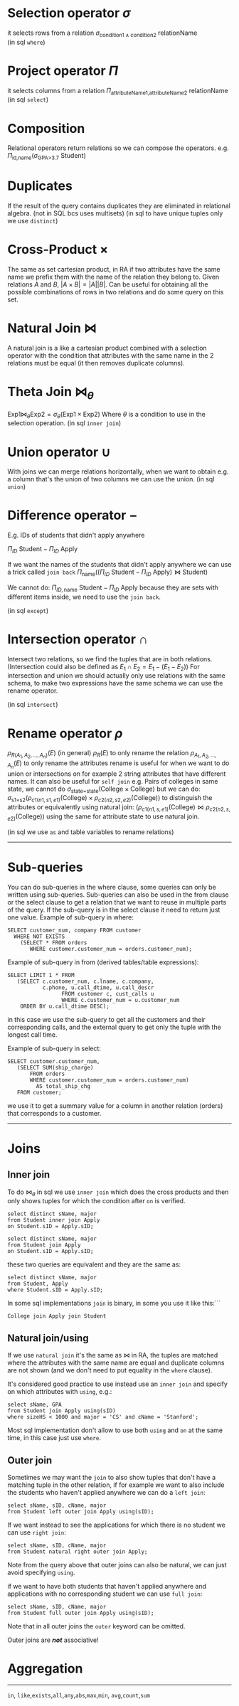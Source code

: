# Selection operator $\sigma$
it selects rows from a relation
$\sigma_{\text{condition1} \wedge \text{condition2}} \text{  relationName}$  
(in sql `where`)
# Project operator $\Pi$
it selects columns from a relation
$\Pi_{\text{attributeName1,attributeName2}} \text{  relationName}$
(in sql `select`)
# Composition
Relational operators return relations so we can compose the operators.
e.g. $\Pi_{\text{id,name}}(\sigma_{\text{GPA>3.7}} \text{  Student})$

# Duplicates
If the result of the query contains duplicates they are eliminated in relational algebra. (not in SQL bcs uses multisets)
(in sql to have unique tuples only we use `distinct`)
# Cross-Product $\times$ 
The same as set cartesian product, in RA if two attributes have the same name we prefix them with the name of the relation they belong to.
Given relations $A$ and $B$, $|A\times B|=|A||B|$.
Can be useful for obtaining all the possible combinations of rows in two relations and do some query on this set.
# Natural Join $\bowtie$ 

A natural join is a like a cartesian product combined with a selection operator with the condition that attributes with the same name in the 2 relations must be equal (it then removes duplicate columns).

# Theta Join $\bowtie_{\theta}$

$\text{Exp1} \bowtie_{\theta} \text{Exp2}=\sigma_{\theta}(\text{Exp1}\times\text{Exp2})$
Where $\theta$ is a condition to use in the selection operation.
(in sql `inner join`)
# Union operator $\cup$

With joins we can merge relations horizontally, when we want to obtain e.g. a column that's the union of two columns we can use the union.
(in sql `union`)
# Difference operator $-$
E.g. IDs of students that didn't apply anywhere

$\Pi_{ID} \text{ Student} - \Pi_{ID} \text{ Apply}$

If we want the names of the students that didn't apply anywhere we can use a trick called `join back`
$\Pi_{\text{name}}((\Pi_{ID} \text{ Student} - \Pi_{ID} \text{ Apply})\bowtie \text{Student})$

 We cannot do:
$\Pi_{ID,\text{name}} \text{ Student} - \Pi_{ID} \text{ Apply}$ because they are sets with different items inside, we need to use the `join back`.

(in sql `except`)
# Intersection operator $\cap$
Intersect two relations, so we find the tuples that are in both relations.
(Intersection could also be defined as $E_{1}\cap E_{2}=E_{1}-(E_{1}-E_{2})$)
For intersection and union we should actually only use relations with the same schema, to make two expressions have the same schema we can use the rename operator.

(in sql `intersect`)
# Rename operator $\rho$
$\rho_{R(A_{1},A_{2},\dots,A_{n})}(E)$ (in general)
$\rho_{R}(E)$ to only rename the relation
$\rho_{A_{1},A_{2},\dots,A_{n}}(E)$ to only rename the attributes 
rename is useful for when we want to do union or intersections on for example 2 string attributes that have different names.
It can also be useful for `self join` e.g. Pairs of colleges in same state, we cannot do $\sigma_{\text{state=state}}(\text{College}\times\text{College})$ but we can do: 
$\sigma_{\text{s1=s2}}(\rho_{c1(n1,s1,e1)}(\text{College})\times\rho_{c2(n2,s2,e2)}(\text{College}))$
to distinguish the attributes or equivalently using natural join:
$(\rho_{c1(n1,s,e1)}(\text{College})\bowtie\rho_{c2(n2,s,e2)}(\text{College}))$
using the same for attribute state to use natural join.

(in sql we use `as` and table variables to rename relations)

---
# Sub-queries
You can do sub-queries in the where clause, some queries can only be written using sub-queries.
Sub-queries can also be used in the from clause or the select clause to get a relation that we want to reuse in multiple parts of the query. If the sub-query is in the select clause it need to return just one value.
Example of sub-query in where:
```
SELECT customer_num, company FROM customer
  WHERE NOT EXISTS
    (SELECT * FROM orders
       WHERE customer.customer_num = orders.customer_num);
```
Example of sub-query in from (derived tables/table expressions):
```
SELECT LIMIT 1 * FROM 
   (SELECT c.customer_num, c.lname, c.company, 
           c.phone, u.call_dtime, u.call_descr
                 FROM customer c, cust_calls u
                 WHERE c.customer_num = u.customer_num
    ORDER BY u.call_dtime DESC);
```
in this case we use the sub-query to get all the customers and their corresponding calls, and the external query to get only the tuple with the longest call time.

Example of sub-query in select:
```
SELECT customer.customer_num,
   (SELECT SUM(ship_charge) 
       FROM orders
       WHERE customer.customer_num = orders.customer_num) 
         AS total_ship_chg
   FROM customer;
```
we use it to get a summary value for a column in another relation (orders) that corresponds to a customer.

---
# Joins
## Inner join
To do $\bowtie_{\theta}$ in sql we use `inner join` which does the cross products and then only shows tuples for which the condition after `on` is verified.
```
select distinct sName, major
from Student inner join Apply
on Student.sID = Apply.sID;

select distinct sName, major
from Student join Apply
on Student.sID = Apply.sID;
```
these two queries are equivalent and they are the same as:
```
select distinct sName, major
from Student, Apply
where Student.sID = Apply.sID;
```

In some sql implementations `join` is binary, in some you use it like this:```

```
College join Apply join Student
```

## Natural join/using
If we use `natural join` it's the same as $\bowtie$ in RA, the tuples are matched where the attributes with the same name are equal and duplicate columns are not shown (and we don't need to put equality in the `where` clause).

It's considered good practice to use instead use an `inner join` and specify on which attributes with `using`, e.g.:
```
select sName, GPA
from Student join Apply using(sID)
where sizeHS < 1000 and major = 'CS' and cName = 'Stanford';
```
Most sql implementation don't allow to use both `using` and `on` at the same time, in this case just use `where`.

## Outer join
Sometimes we may want the `join` to also show tuples that don't have a matching tuple in the other relation, if for example we want to also include the students who haven't applied anywhere we can do a `left join`:
```
select sName, sID, cName, major
from Student left outer join Apply using(sID);
```
If we want instead to see the applications for which there is no student we can use `right join`:
```
select sName, sID, cName, major
from Student natural right outer join Apply;
```
Note from the query above that outer joins can also be natural, we can just avoid specifying `using`.

if we want to have both students that haven't applied anywhere and applications with no corresponding student we can use `full join`:
```
select sName, sID, cName, major
from Student full outer join Apply using(sID);
```

Note that in all outer joins the `outer` keyword can be omitted.

Outer joins are ***not*** associative!
# Aggregation

---
`in`, `like`,`exists`,`all`,`any`,`abs`,`max`,`min`, `avg`,`count`,`sum`